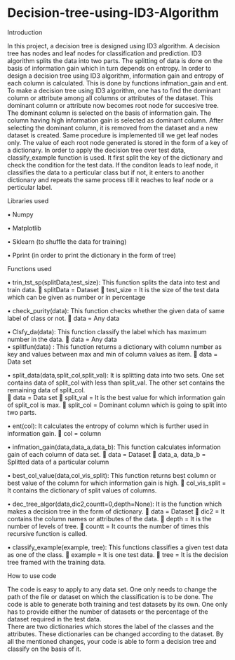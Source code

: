 # Decision-tree-using-ID3-Algorithm
Introduction

In this project, a decision tree is designed using ID3 algorithm. A decision tree has nodes and leaf nodes for classification and prediction. ID3 algorithm splits the data into two parts. The splitting of data is done on the basis of information gain which in turn depends on entropy.
In order to design a decision tree using ID3 algorithm, information gain and entropy of each column is calculated. This is done by functions infmation_gain and ent. 
To make a decision tree using ID3 algorithm, one has to find the dominant column or attribute among all columns or attributes of the dataset. This dominant column or attribute now becomes root node for succesive tree. The dominant column is selected on the basis of information gain. The column having high information gain is selected as dominant column. After selecting the dominant column, it is removed from the dataset and a new dataset is created. Same procedure is implemented till we get leaf nodes only. The value of each root node generated is stored in the form of a key of a dictionary. 
In order to apply the decision tree over test data, classify_example function is used. It first split the key of the dictionary and check the condition for the test data. If the conditon leads to leaf node, it classifies the data to a perticular class but if not, it enters to another dictionary and repeats the same process till it reaches to leaf node or a perticular label.


Libraries used

•	Numpy

•	Matplotlib

•	Sklearn (to shuffle the data for training)

•	Pprint (in order to print the dictionary in the form of tree)



Functions used

•	trin_tst_sp(splitData,test_size):
This function splits the data into test and train data.
	splitData = Dataset
	test_size = It is the size of the test data which can be given as number or in percentage

•	check_purity(data):
This function checks whether the given data of same label of class or not.
	data = Any data

•	Clsfy_da(data):
This function classify the label which has maximum number in the data.
	data = Any data  
•	splitfun(data) :
This function returns a dictionary with column number as key and values between max and min of column values as item.
	data =  Data set

•	split_data(data,split_col,split_val):
It is splitting data into two sets. One set contains data of split_col with less than split_val. The other set contains the remaining data of split_col.   
	data = Data set
	split_val = It is the best value for  which information gain of split_col  is max.
	split_col = Dominant column which is going to split into two parts.

•	ent(col):
It calculates the entropy of column which is further used in information gain.
	col = column

•	infmation_gain(data,data_a,data_b):
This function calculates information gain of each column of data set.
	data = Dataset
	data_a, data_b = Splitted data of a particular column 

•	best_col_value(data,col_vis_split):
This function returns best column or best value of the column for which information gain is high.
	col_vis_split = It contains the dictionary of split values of columns.   

•	dec_tree_algor(data,dic2,countt=0,depth=None):
It is the function which makes a decision tree in the form of dictionary.
	data = Dataset
	dic2 = It contains the column names or attributes of the data. 
	depth = It is the number of levels of tree.
	countt = It counts the number of times this recursive function is called.  

•	classify_example(example, tree):
This functions classifies a given test data as one of the class.
	example = It is one test data.
	tree = It is the decision tree framed with the training data.




How to use code

The code is easy to apply to any data set. One only needs to change the path of the file or dataset on which the classification is to be done.
The code is able to generate both training and test datasets by its own. One only has to provide either the number of datasets or the percentage of the dataset required in the test data.  
There are two dictionaries which stores the label of the classes and the attributes. These dictionaries can be changed according to the dataset.
By all the mentioned changes, your code is able to form a decision tree and classify on the basis of it.

